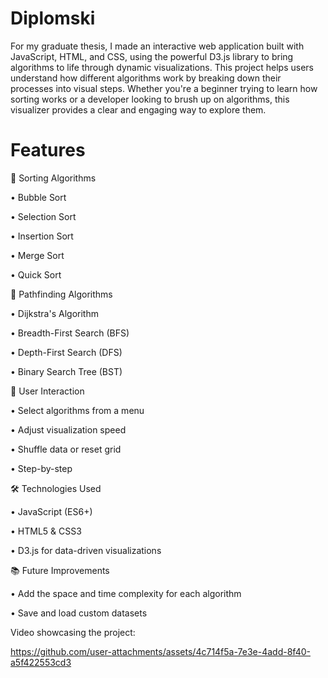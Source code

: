 # Diplomski

For my graduate thesis, I made an interactive web application built with JavaScript, HTML, and CSS, using the powerful D3.js library to bring algorithms to life through dynamic visualizations.
This project helps users understand how different algorithms work by breaking down their processes into visual steps. 
Whether you're a beginner trying to learn how sorting works or a developer looking to brush up on algorithms, 
this visualizer provides a clear and engaging way to explore them.

# Features

🔢 Sorting Algorithms

  • Bubble Sort

  • Selection Sort

  • Insertion Sort

  • Merge Sort

  • Quick Sort

🧭 Pathfinding Algorithms

  • Dijkstra's Algorithm

  • Breadth-First Search (BFS)

  • Depth-First Search (DFS)


• Binary Search Tree (BST)


🧰 User Interaction

  • Select algorithms from a menu

  • Adjust visualization speed

  • Shuffle data or reset grid

  • Step-by-step 


🛠️ Technologies Used

  • JavaScript (ES6+)

  • HTML5 & CSS3

  • D3.js for data-driven visualizations


📚 Future Improvements

  • Add the space and time complexity for each algorithm
  
  • Save and load custom datasets


Video showcasing the project:

https://github.com/user-attachments/assets/4c714f5a-7e3e-4add-8f40-a5f422553cd3


